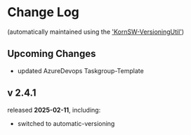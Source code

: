 # Change Log

(automatically maintained using the ['KornSW-VersioningUtil'](https://github.com/KornSW/VersioningUtil))



## Upcoming Changes

* updated AzureDevops Taskgroup-Template

  

## v 2.4.1
released **2025-02-11**, including:
 - switched to automatic-versioning


